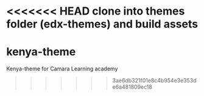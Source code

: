 <<<<<<< HEAD
clone into themes folder (edx-themes) and build assets
=======
# kenya-theme
Kenya-theme for Camara Learning academy
>>>>>>> 3ae6db321f01e8c4b954e3e353de6a481809ec18
